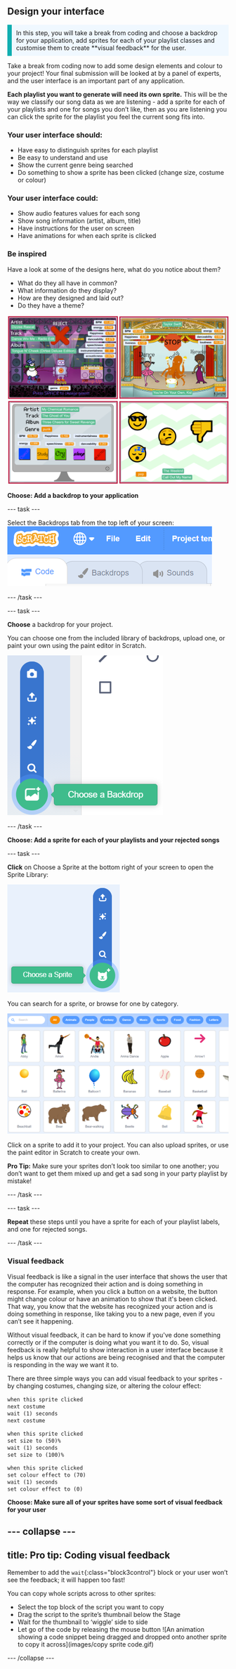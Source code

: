 ## Design your interface
<p style='border-left: solid; border-width:10px; border-color: #0faeb0; background-color: aliceblue; padding: 10px;'>
In this step, you will take a break from coding and choose a backdrop for your application, add sprites for each of your playlist classes and customise them to create **visual feedback** for the user.  
</p>

Take a break from coding now to add some design elements and colour to your project! Your final submission will be looked at by a panel of experts, and the user interface is an important part of any application. 

**Each playlist you want to generate will need its own sprite.** This will be the way we classify our song data as we are listening - add a sprite for each of your playlists and one for songs you don’t like, then as you are listening you can click the sprite for the playlist you feel the current song fits into.

### Your user interface should:
+ Have easy to distinguish sprites for each playlist
+ Be easy to understand and use
+ Show the current genre being searched
+ Do something to show a sprite has been clicked (change size, costume or colour)

### Your user interface could:
+ Show audio features values for each song
+ Show song information (artist, album, title)
+ Have instructions for the user on screen
+ Have animations for when each sprite is clicked

### Be inspired

Have a look at some of the designs here, what do you notice about them?

+ What do they all have in common?
+ What information do they display?
+ How are they designed and laid out?
+ Do they have a theme?
 
![Image showing four screenshots of classification applications in scratch. They all have multiple sprites, open layouts and labels for each sprite to show what playlist they represent. They display song information, and which genre they are playing music from.](images/demo_shot_four.png)


**Choose: Add a backdrop to your application**

--- task ---

Select the Backdrops tab from the top left of your screen:
![](images/backdrops_tab.png)

--- /task ---

--- task ---

**Choose** a backdrop for your project. 

You can choose one from the included library of backdrops, upload one, or paint your own using the paint editor in Scratch.

![Image showing the extended Add backdrop menu in scratch](images/backdrop_menu.png)

--- /task ---

**Choose: Add a sprite for each of your playlists and your rejected songs**

--- task ---

**Click** on Choose a Sprite at the bottom right of your screen to open the Sprite Library:

![Image showing the extended Add sprite menu in scratch](images/sprite_menu.png)

You can search for a sprite, or browse for one by category. 

![Image showing the sprite library in scratch with the assorted thumbnails](images/sprite_library.png)

Click on a sprite to add it to your project. You can also upload sprites, or use the paint editor in Scratch to create your own.

**Pro Tip:** Make sure your sprites don’t look too similar to one another; you don’t want to get them mixed up and get a sad song in your party playlist by mistake!

--- /task ---

--- task ---

**Repeat** these steps until you have a sprite for each of your playlist labels, and one for rejected songs.

--- /task ---

### Visual feedback

Visual feedback is like a signal in the user interface that shows the user that the computer has recognized their action and is doing something in response. For example, when you click a button on a website, the button might change colour or have an animation to show that it's been clicked. That way, you know that the website has recognized your action and is doing something in response, like taking you to a new page, even if you can’t see it happening.

Without visual feedback, it can be hard to know if you've done something correctly or if the computer is doing what you want it to do. So, visual feedback is really helpful to show interaction in a user interface because it helps us know that our actions are being recognised and that the computer is responding in the way we want it to.

There are three simple ways you can add visual feedback to your sprites - by changing costumes, changing size, or altering the colour effect:

```blocks3
when this sprite clicked
next costume
wait (1) seconds
next costume
```


```blocks3
when this sprite clicked
set size to (50)%
wait (1) seconds
set size to (100)%
```


```blocks3
when this sprite clicked
set colour effect to (70)
wait (1) seconds
set colour effect to (0)
```

**Choose: Make sure all of your sprites have some sort of visual feedback for your user**

--- collapse ---
---
title: Pro tip: Coding visual feedback 
---

Remember to add the `wait`{:class="block3control"} block or your user won’t see the feedback; it will happen too fast!

You can copy whole scripts across to other sprites:
+ Select the top block of the script you want to copy
+ Drag the script to the sprite’s thumbnail below the Stage
+ Wait for the thumbnail to ‘wiggle’ side to side
+ Let go of the code by releasing the mouse button
![An animation showing a code snippet being dragged and dropped onto another sprite to copy it across](images/copy sprite code.gif)


--- /collapse ---


